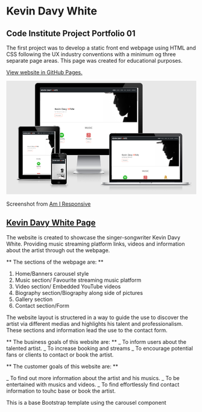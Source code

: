 # Kevin Davy White

## Code Institute Project Portfolio 01
The first project was to develop a static front end webpage using HTML and CSS 
following the UX industry conventions with a minimum og three separate page areas.
This page was created for educational purposes.

[View website in GitHub Pages.](https://kevindgnanih.github.io/M1-repository-v1/)

![alt text](assets/images/preview-sizes-webpage.PNG "Responsive Image")

Screenshot from [Am I Responsive](http://http://ami.responsivedesign.is/#)

## [Kevin Davy White Page](https://kevindgnanih.github.io/M1-repository-v1/)

The website is created to showcase the singer-songwriter Kevin Davy White. Providing music streaming platform links, videos and information about the artist
through out the webpage.

** The sections of the webpage are: **

1. Home/Banners carousel style
2. Music section/ Favourite streaming music platform
3. Video section/ Embedded YouTube videos
4. Biography section/Biography along side of pictures
5. Gallery section
6. Contact section/Form

The website layout is structered in a way to guide the use to discover the artist via different medias and highlights
his talent and professionalism. These sections and information lead the use to the contact form.

** The business goals of this website are: **
_ To inform users about the talented artist.
_ To increase booking and streams
_ To encourage potential fans or clients to contact  or book the artist.

** The customer goals of this website are: **

_ To find out more information about the artist and his musics.
_ To be entertained with musics and videos.
_ To find effortlessly find contact information to touhc base or book the artist.

This is a base Bootstrap template using the carousel component
